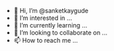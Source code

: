 - 👋 Hi, I’m @sanketkaygude
- 👀 I’m interested in ...
- 🌱 I’m currently learning ...
- 💞️ I’m looking to collaborate on ...
- 📫 How to reach me ...

<!---
sanketkaygude/sanketkaygude is a ✨ special ✨ repository because its `README.md` (this file) appears on your GitHub profile.
You can click the Preview link to take a look at your changes.
--->
